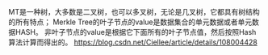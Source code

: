 
MT是一种树，大多数是二叉树，也可以多叉树，无论是几叉树，它都具有树结构的所有特点；
Merkle Tree的叶子节点的value是数据集合的单元数据或者单元数据HASH。
非叶子节点的value是根据它下面所有的叶子节点值，然后按照Hash算法计算而得出的。
https://blog.csdn.net/Ciellee/article/details/108004428
